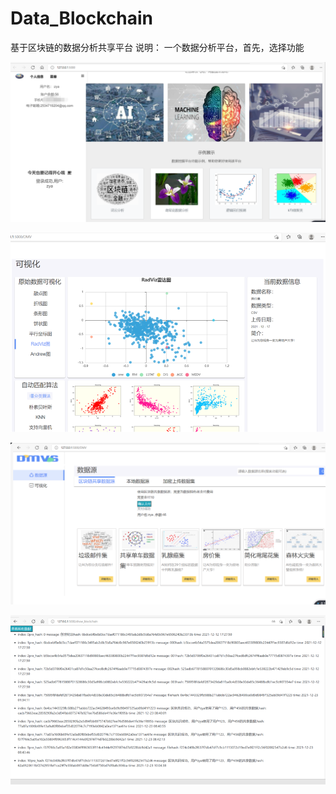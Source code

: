 # Data_Blockchain
基于区块链的数据分析共享平台
说明：
  一个数据分析平台，首先，选择功能
  
![image](https://github.com/zyazhou/Data_Blockchain/blob/main/static/images/index.png)
  
![image](https://github.com/zyazhou/Data_Blockchain/blob/main/static/images/index1.png)
   
![image](https://github.com/zyazhou/Data_Blockchain/blob/main/static/images/index2.png)
    
![image](https://github.com/zyazhou/Data_Blockchain/blob/main/static/images/index3.png)
